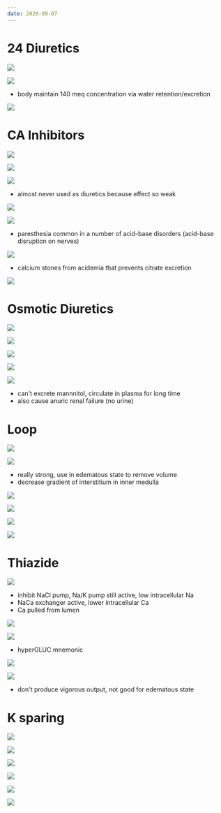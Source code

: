 ```yaml
---
date: 2020-09-07
---
```


# 24 Diuretics

![](https://photos.thisispiggy.com/file/wikiFiles/27xUedS.jpg)

![](https://photos.thisispiggy.com/file/wikiFiles/E2SnKzN.jpg)

- body maintain 140 meq concentration via water retention/excretion

![](https://photos.thisispiggy.com/file/wikiFiles/mgoc1ue.jpg)

# CA Inhibitors

![](https://photos.thisispiggy.com/file/wikiFiles/4T8dUkT.jpg)

![](https://photos.thisispiggy.com/file/wikiFiles/e7PAmBU.jpg)

![](https://photos.thisispiggy.com/file/wikiFiles/V3EDfwJ.jpg)

- almost never used as diuretics because effect so weak

![](https://photos.thisispiggy.com/file/wikiFiles/nysB2Tc.jpg)

![](https://photos.thisispiggy.com/file/wikiFiles/WVPn7sh.jpg)

- paresthesia common in a number of acid-base disorders (acid-base disruption on nerves)

![](https://photos.thisispiggy.com/file/wikiFiles/7Q3Fw5u.jpg)

- calcium stones from acidemia that prevents citrate excretion

![](https://photos.thisispiggy.com/file/wikiFiles/ls7Wwz4.jpg)

# Osmotic Diuretics

![](https://photos.thisispiggy.com/file/wikiFiles/QlU8yaJ.jpg)

![](https://photos.thisispiggy.com/file/wikiFiles/vIDwtZD.jpg)

![](https://photos.thisispiggy.com/file/wikiFiles/bUiJtB7.jpg)

![](https://photos.thisispiggy.com/file/wikiFiles/mXkR6Lh.jpg)

![](https://photos.thisispiggy.com/file/wikiFiles/gM6IpX7.jpg)

- can't excrete mannnitol, circulate in plasma for long time
- also cause anuric renal failure (no urine)

# Loop

![](https://photos.thisispiggy.com/file/wikiFiles/macjkPy.jpg)

![](https://photos.thisispiggy.com/file/wikiFiles/2t995ZN.jpg)

- really strong, use in edematous state to remove volume
- decrease gradient of interstitium in inner medulla

![](https://photos.thisispiggy.com/file/wikiFiles/FGk5Qhe.jpg)

![](https://photos.thisispiggy.com/file/wikiFiles/v99SDjl.jpg)

![](https://photos.thisispiggy.com/file/wikiFiles/UqIDQOJ.jpg)

![](https://photos.thisispiggy.com/file/wikiFiles/Mog1Jut.jpg)

# Thiazide

![](https://photos.thisispiggy.com/file/wikiFiles/U5OxNnq.jpg)

- inhibit NaCl pump, Na/K pump still active, low intracellular Na
- NaCa exchanger active, lower intracellular Ca
- Ca pulled from lumen

![](https://photos.thisispiggy.com/file/wikiFiles/tz5Wh86.jpg)

![](https://photos.thisispiggy.com/file/wikiFiles/joVhooF.jpg)

- hyperGLUC mnemonic

![](https://photos.thisispiggy.com/file/wikiFiles/vF5sq4p.jpg)

![](https://photos.thisispiggy.com/file/wikiFiles/tvNWnXT.jpg)

- don't produce vigorous output, not good for edematous state

# K sparing

![](https://photos.thisispiggy.com/file/wikiFiles/QydZku4.jpg)

![](https://photos.thisispiggy.com/file/wikiFiles/QYOdOwh.jpg)

![](https://photos.thisispiggy.com/file/wikiFiles/ZLq0xOK.jpg)

![](https://photos.thisispiggy.com/file/wikiFiles/cSFWs9M.jpg)

![](https://photos.thisispiggy.com/file/wikiFiles/plKapqs.jpg)

![](https://photos.thisispiggy.com/file/wikiFiles/ZvMNWbS.jpg)
